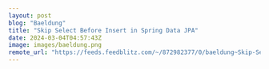 ```yaml
---
layout: post
blog: "Baeldung"
title: "Skip Select Before Insert in Spring Data JPA"
date: 2024-03-04T04:57:43Z
image: images/baeldung.png
remote_url: "https://feeds.feedblitz.com/~/872982377/0/baeldung~Skip-Select-Before-Insert-in-Spring-Data-JPA"
---
```


